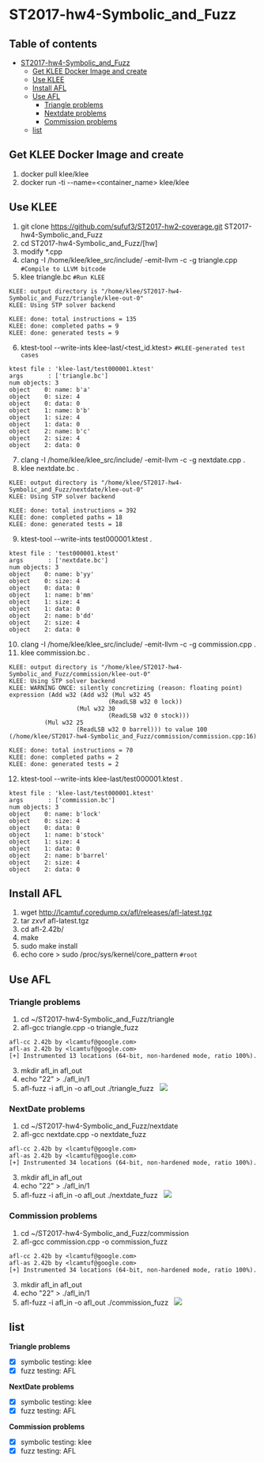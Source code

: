 # ST2017-hw4-Symbolic_and_Fuzz  

## Table of contents  
- [ST2017-hw4-Symbolic_and_Fuzz](#st2017-hw4-symbolic-and-fuzz)  
  * [Get KLEE Docker Image and create](#get-klee-docker-image-and-create)  
  * [Use KLEE](#use-klee)  
  * [Install AFL](#install-afl)  
  * [Use AFL](#use-afl)  
  	* [Triangle problems](#triangle-problems)  
  	* [Nextdate problems](#nextdate-problems)  
  	* [Commission problems](#commission-problems)  
  * [list](#list)  

## Get KLEE Docker Image and create  
1. docker pull klee/klee  
2. docker run -ti --name=<container_name> klee/klee  

## Use KLEE  
1. git clone https://github.com/sufuf3/ST2017-hw2-coverage.git ST2017-hw4-Symbolic_and_Fuzz  
2. cd ST2017-hw4-Symbolic_and_Fuzz/[hw]  
3. modify \*.cpp  
4. clang -I /home/klee/klee_src/include/ -emit-llvm -c -g triangle.cpp `#Compile to LLVM bitcode`  
5. klee triangle.bc `#Run KLEE`  
```
KLEE: output directory is "/home/klee/ST2017-hw4-Symbolic_and_Fuzz/triangle/klee-out-0"  
KLEE: Using STP solver backend  
  
KLEE: done: total instructions = 135  
KLEE: done: completed paths = 9  
KLEE: done: generated tests = 9  
```
6. ktest-tool --write-ints klee-last/<test_id.ktest> `#KLEE-generated test cases`  
```
ktest file : 'klee-last/test000001.ktest'
args       : ['triangle.bc']
num objects: 3
object    0: name: b'a'
object    0: size: 4
object    0: data: 0
object    1: name: b'b'
object    1: size: 4
object    1: data: 0
object    2: name: b'c'
object    2: size: 4
object    2: data: 0
```
7. clang -I /home/klee/klee_src/include/ -emit-llvm -c -g nextdate.cpp . 
8. klee nextdate.bc . 
```
KLEE: output directory is "/home/klee/ST2017-hw4-Symbolic_and_Fuzz/nextdate/klee-out-0"
KLEE: Using STP solver backend

KLEE: done: total instructions = 392
KLEE: done: completed paths = 18
KLEE: done: generated tests = 18
```
9. ktest-tool --write-ints test000001.ktest . 
```
ktest file : 'test000001.ktest'
args       : ['nextdate.bc']
num objects: 3
object    0: name: b'yy'
object    0: size: 4
object    0: data: 0
object    1: name: b'mm'
object    1: size: 4
object    1: data: 0
object    2: name: b'dd'
object    2: size: 4
object    2: data: 0
```
10. clang -I /home/klee/klee_src/include/ -emit-llvm -c -g commission.cpp . 
11. klee commission.bc . 
```
KLEE: output directory is "/home/klee/ST2017-hw4-Symbolic_and_Fuzz/commission/klee-out-0"
KLEE: Using STP solver backend
KLEE: WARNING ONCE: silently concretizing (reason: floating point) expression (Add w32 (Add w32 (Mul w32 45
                            (ReadLSB w32 0 lock))
                   (Mul w32 30
                            (ReadLSB w32 0 stock)))
          (Mul w32 25
                   (ReadLSB w32 0 barrel))) to value 100 (/home/klee/ST2017-hw4-Symbolic_and_Fuzz/commission/commission.cpp:16)

KLEE: done: total instructions = 70
KLEE: done: completed paths = 2
KLEE: done: generated tests = 2
```
12. ktest-tool --write-ints klee-last/test000001.ktest . 
```
ktest file : 'klee-last/test000001.ktest'
args       : ['commission.bc']
num objects: 3
object    0: name: b'lock'
object    0: size: 4
object    0: data: 0
object    1: name: b'stock'
object    1: size: 4
object    1: data: 0
object    2: name: b'barrel'
object    2: size: 4
object    2: data: 0
```

## Install AFL  
1. wget http://lcamtuf.coredump.cx/afl/releases/afl-latest.tgz  
2. tar zxvf afl-latest.tgz  
3. cd afl-2.42b/  
4. make  
5. sudo make install  
6. echo core > sudo /proc/sys/kernel/core_pattern `#root`    
## Use AFL  
### Triangle problems
1. cd ~/ST2017-hw4-Symbolic_and_Fuzz/triangle  
2. afl-gcc triangle.cpp -o triangle_fuzz  
```
afl-cc 2.42b by <lcamtuf@google.com>
afl-as 2.42b by <lcamtuf@google.com>
[+] Instrumented 13 locations (64-bit, non-hardened mode, ratio 100%).
```
3. mkdir afl_in afl_out
4. echo "22" > ./afl_in/1 
5. afl-fuzz -i afl_in -o afl_out ./triangle_fuzz  
![](https://i.imgur.com/orjYnFu.png)

### NextDate problems
1. cd ~/ST2017-hw4-Symbolic_and_Fuzz/nextdate  
2. afl-gcc nextdate.cpp -o nextdate_fuzz  
```
afl-cc 2.42b by <lcamtuf@google.com>
afl-as 2.42b by <lcamtuf@google.com>
[+] Instrumented 34 locations (64-bit, non-hardened mode, ratio 100%).
```
3. mkdir afl_in afl_out
4. echo "22" > ./afl_in/1 
5. afl-fuzz -i afl_in -o afl_out ./nextdate_fuzz  
![](https://i.imgur.com/h6ENCyo.png)

### Commission problems
1. cd ~/ST2017-hw4-Symbolic_and_Fuzz/commission  
2. afl-gcc commission.cpp -o commission_fuzz  
```
afl-cc 2.42b by <lcamtuf@google.com>
afl-as 2.42b by <lcamtuf@google.com>
[+] Instrumented 34 locations (64-bit, non-hardened mode, ratio 100%).
```
3. mkdir afl_in afl_out
4. echo "22" > ./afl_in/1 
5. afl-fuzz -i afl_in -o afl_out ./commission_fuzz  
![](http://i.imgur.com/P5gQWlS.png)

## list  

**Triangle problems**  
 - [x] symbolic testing: klee  
 - [x] fuzz testing: AFL  
  
**NextDate problems**      
 - [x] symbolic testing: klee  
 - [x] fuzz testing: AFL  
  
**Commission problems**    
 - [x] symbolic testing: klee  
 - [x] fuzz testing: AFL  
